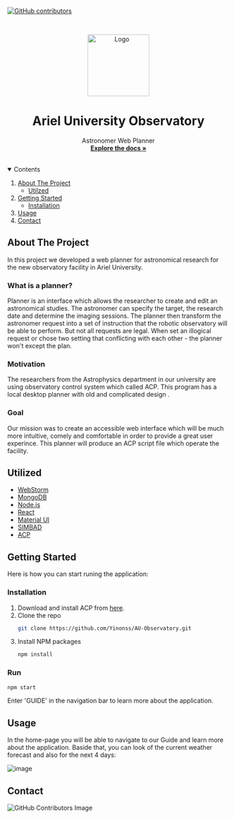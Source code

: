 [![GitHub contributors](https://img.shields.io/github/contributors/Yinonss/AU-Observatory.svg)](https://github.com/Yinonss/AU-Observatory/graphs/contributors)


<!-- PROJECT LOGO -->
<br />
<p align="center">
  <a>
    <img src="https://user-images.githubusercontent.com/57867811/130361311-a8e8b83e-55b6-4941-bb6b-aee100b08ddf.png" alt="Logo" width="140" height="140">
  </a>

  <h1 align="center">Ariel University Observatory </h1>

  <p align="center">
     Astronomer Web Planner
    <br />
    <a href="https://github.com/Yinonss/AU-Observatory"><strong>Explore the docs »</strong></a>
    <br />
    <br />
  </p>
</p>


<!-- TABLE OF CONTENTS -->
<details open="open">
  <summary>Contents</summary>
  <ol>
    <li>
      <a href="#about-the-project">About The Project</a>
      <ul>
        <li><a href="#Utilzed">Utilzed</a></li>
      </ul>
    </li>
    <li>
      <a href="#getting-started">Getting Started</a>
      <ul>
        <li><a href="#installation">Installation</a></li>
      </ul>
    </li>
    <li><a href="#usage">Usage</a></li>
    <li><a href="#contact">Contact</a></li>
  </ol>
</details>

<!-- ABOUT THE PROJECT -->
## About The Project

In this project we developed a web planner for astronomical research for the new observatory facility in Ariel University.

### What is a planner?
Planner is an interface which allows the researcher to create and edit an astronomical studies. The astronomer
can specify the target, the research date and determine the imaging sessions.
The planner then transform the astronomer request into a set of instruction that the robotic observatory will be
able to perform. But not all requests are legal. When set an illogical request or chose two setting that conflicting
with each other - the planner won't except the plan.

### Motivation
The researchers from the Astrophysics department in our university are using observatory control system which called
ACP. This program has a local desktop planner with old and complicated design . 

### Goal
Our mission was to create an accessible web interface which will be much more intuitive, comely and comfortable
in order to provide a great user experince. This planner will produce an ACP script file which operate the facility.

## Utilized

* [WebStorm](https://www.jetbrains.com/webstorm/)
* [MongoDB](https://www.mongodb.com)
* [Node.js](https://nodejs.org/en/)
* [React](https://reactjs.org/)
* [Material UI](https://material-ui.com/)
* [SIMBAD](http://simbad.u-strasbg.fr/simbad/)
* [ACP](http://acp.dc3.com/index2.html)


<!-- GETTING STARTED -->
## Getting Started

Here is how you can start runing the application:

### Installation

1. Download and install ACP from [here](http://acp.dc3.com/index2.html).
2. Clone the repo
   ```sh
   git clone https://github.com/Yinonss/AU-Observatory.git
   ```
3. Install NPM packages
   ```sh
   npm install
   
### Run

   ```sh
   npm start
   ```
   Enter 'GUIDE' in the navigation bar to learn more about the application.
   
   <!-- USAGE EXAMPLES -->
## Usage

In the home-page you will be able to navigate to our Guide and learn more about the application.
Baside that, you can look of the current weather forecast and also for the next 4 days:

   ![image](https://user-images.githubusercontent.com/57867811/130366751-e4398aef-7a5a-4143-91ba-aae408e8fea1.png)

   
   
<!-- CONTACT -->
## Contact

   
 ![GitHub Contributors Image](https://contrib.rocks/image?repo=Yinonss/AU-Observatory)

